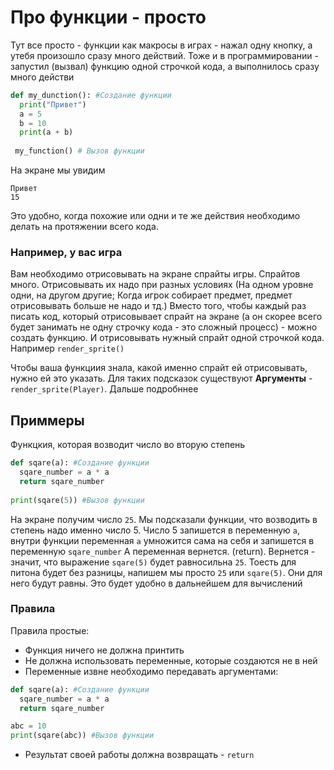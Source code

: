 # Про функции - просто

Тут все просто - функции как макросы в играх - нажал одну кнопку, а утебя произошло сразу много действий. 
Тоже и в программировании - запустил (вызвал) функцию одной строчкой кода, а выполнилось сразу много действи

```Python
def my_dunction(): #Создание функции
  print("Привет")
  a = 5
  b = 10
  print(a + b)
  
 my_function() # Вызов функции
```

На экране мы увидим
```
Привет
15
```

Это удобно, когда похожие или одни и те же действия необходимо делать на протяжении всего кода. 

### Например, у вас игра
Вам необходимо отрисовывать на экране спрайты игры. Спрайтов много. 
Отрисовывать их надо при разных условиях (На одном уровне одни, на другом другие; Когда игрок собирает предмет, предмет отрисовывать больше не надо и тд.)
Вместо того, чтобы каждый раз писать код, который отрисовывает спрайт на экране (а он скорее всего будет занимать не одну строчку кода - это сложный процесс) - можно создать функцию.
И отрисовывать нужный спрайт одной строчкой кода. Например `render_sprite()`

Чтобы ваша функциия знала, какой именно спрайт ей отрисовывать, нужно ей это указать. Для таких подсказок существуют **Аргументы** - `render_sprite(Player)`. Дальше подробннее

## Приммеры
Функцкия, которая возводит число во вторую степень
```Python
def sqare(a): #Создание функции
  sqare_number = a * a
  return sqare_number
  
print(sqare(5)) #Вызов функции
```

На экране получим число `25`.
Мы подсказали функции, что возводить в степень надо именно число 5. Число 5 запишется в переменную `a`, внутри функции переменная `a` умножится сама на себя и запишется в переменную `sqare_number`
А переменная вернется. (return). Вернется - значит, что выражение `sqare(5)` будет равносильна `25`. Тоесть для питона будет без разницы, напишем мы просто `25` или `sqare(5)`. Они для него будут равны.
Это будет удобно в дальнейшем для вычислений


### Правила
Правила простые:
- Функция ничего не должна принтить
- Не должна использовать переменные, которые создаются не в ней
- Переменные извне необходимо передавать аргументами:
```Python
def sqare(a): #Создание функции
  sqare_number = a * a
  return sqare_number

abc = 10
print(sqare(abc)) #Вызов функции
```
- Результат своей работы должна возвращать - `return`
